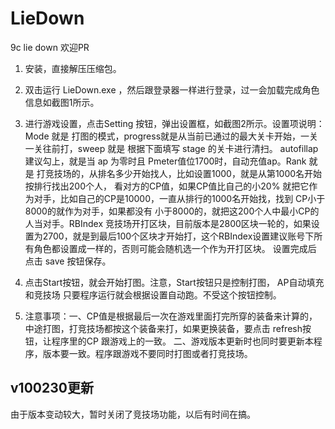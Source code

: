 # LieDown
9c lie down 欢迎PR

1. 安装，直接解压压缩包。

2. 双击运行 LieDown.exe ，然后跟登录器一样进行登录，过一会加载完成角色信息如截图1所示。

3. 进行游戏设置，点击Setting 按钮，弹出设置框，如截图2所示。设置项说明： Mode 就是 打图的模式，progress就是从当前已通过的最大关卡开始，一关一关往前打，sweep 就是 根据下面填写 stage 的关卡进行清扫。 autofillap 建议勾上，就是当 ap 为零时且 Pmeter值位1700时，自动充值ap。Rank 就是 打竞技场的，从排名多少开始找人，比如设置1000，就是从第1000名开始按排行找出200个人， 看对方的CP值，如果CP值比自己的小20% 就把它作为对手，比如自己的CP是10000，一直从排行的1000名开始找，找到 CP小于8000的就作为对手，如果都没有 小于8000的，就把这200个人中最小CP的人当对手。RBIndex 竞技场开打区块，目前版本是2800区块一轮的，如果设置为2700，就是到最后100个区块才开始打，这个RBIndex设置建议账号下所有角色都设置成一样的，否则可能会随机选一个作为开打区块。 设置完成后 点击 save 按钮保存。

4. 点击Start按钮，就会开始打图。注意，Start按钮只是控制打图， AP自动填充和竞技场 只要程序运行就会根据设置自动跑。不受这个按钮控制。

5. 注意事项：一、CP值是根据最后一次在游戏里面打完所穿的装备来计算的，中途打图，打竞技场都按这个装备来打，如果更换装备，要点击 refresh按钮，让程序里的CP 跟游戏上的一致。 二、游戏版本更新时也同时要更新本程序，版本要一致。程序跟游戏不要同时打图或者打竞技场。

## v100230更新

由于版本变动较大，暂时关闭了竞技场功能，以后有时间在搞。
